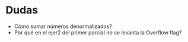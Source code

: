 # Dudas
 - Cómo sumar números denormalizados?
 - Por qué en el ejer2 del primer parcial no se levanta la Overflow flag?
